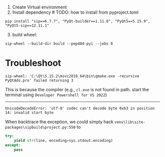 1. Create Virtual environment
2. Install dependency # TODO: how to install from pyproject.toml

```
pip install "sip==6.7.7", "PyQt-builder==1.11.0", "PyQt5==5.15.9", "PyQt5-sip==12.11.1"
```

3. build wheel:

```
sip-wheel --build-dir build --pep484-pyi --jobs 8
```

# Troubleshoot

```
sip-wheel: 'C:\Qt\5.15.2\msvc2019_64\bin\qmake.exe -recursive PyQtAds.pro' failed returning 3
```

This is because the compiler (e.g., `cl.exe` is not found in path. start the terminal
using `Developer Powershell for VS 2022`)


-----

``` 
UnicodeDecodeError: 'utf-8' codec can't decode byte 0xb3 in position 14: invalid start byte
```

When backtrace the exception, we could simply hack `venv\lib\site-packages\sipbuild\project.py:550` to

```python
try:
    yield str(line, encoding=sys.stdout.encoding)
except:
    pass
```




